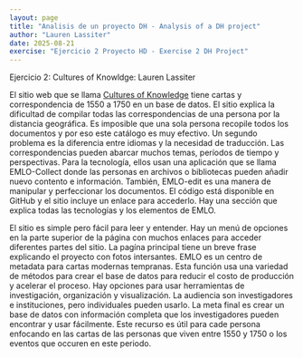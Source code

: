 ```yaml
---
layout: page
title: "Analisis de un proyecto DH - Analysis of a DH project"
author: "Lauren Lassiter"
date: 2025-08-21
exercise: "Ejercicio 2 Proyecto HD - Exercise 2 DH Project"
---
```

Ejercicio 2: Cultures of Knowldge: Lauren Lassiter

El sitio web que se llama [Cultures of Knowledge](https://www.culturesofknowledge.org/?page_id=28) tiene cartas y correspondencia de 1550 a 1750 en un base de datos. El sitio explica la dificultad de compilar todas las correspondencias de una persona por la distancia geográfica. Es imposible que una sola persona recopile todos los documentos y por eso este catálogo es muy efectivo. Un segundo problema es la diferencia entre idiomas y la necesidad de traducción. Las correspondencias pueden abarcar muchos temas, períodos de tiempo y perspectivas. Para la tecnología, ellos usan una aplicación que se llama EMLO-Collect donde las personas en archivos o bibliotecas pueden añadir nuevo contento e información. También, EMLO-edit es una manera de manipular y perfeccionar los documentos. El código está disponible en GitHub y el sitio incluye un enlace para accederlo. Hay una sección que explica todas las tecnologías y los elementos de EMLO. 

El sitio es simple pero fácil para leer y entender. Hay un menú de opciones en la parte superior de la página con muchos enlaces para acceder diferentes partes del sitio. La pagína principal tiene un breve frase explicando el proyecto con fotos intersantes. EMLO es un centro de metadata para cartas modernas tempranas. Esta función usa una variedad de métodos para crear el base de datos para reducir el costo de producción y acelerar el proceso. Hay opciones para usar herramientas de investigación, organización y visualización. La audiencia son investigadores e instituciones, pero individuales pueden usarlo. La meta final es crear un base de datos con información completa que los investigadores pueden encontrar y usar fácilmente. Este recurso es útil para cade persona enfocando en las cartas de las personas que viven entre 1550 y 1750 o los eventos que occuren en este periodo. 

